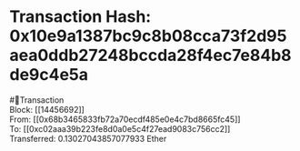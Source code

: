 
Transaction Hash: 0x10e9a1387bc9c8b08cca73f2d95aea0ddb27248bccda28f4ec7e84b8de9c4e5a
====================================================================================
  
#💸Transaction  
Block: [[14456692]]  
From: [[0x68b3465833fb72a70ecdf485e0e4c7bd8665fc45]]  
To: [[0xc02aaa39b223fe8d0a0e5c4f27ead9083c756cc2]]  
Transferred: 0.13027043857077933 Ether